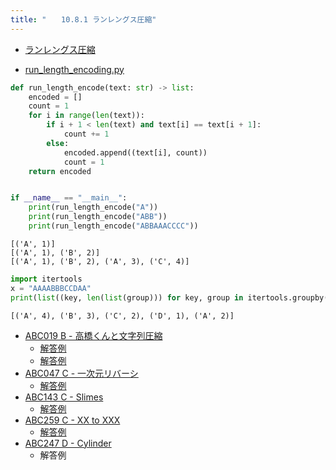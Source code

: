 ```yaml
---
title: "　　10.8.1 ランレングス圧縮"
---
```


* [ランレングス圧縮](https://ja.wikipedia.org/wiki/%E9%80%A3%E9%95%B7%E5%9C%A7%E7%B8%AE)

* [run_length_encoding.py](https://github.com/TheAlgorithms/Python/blob/master/compression/run_length_encoding.py)

```python:サンプルコード：sample_726.py
def run_length_encode(text: str) -> list:
    encoded = []
    count = 1
    for i in range(len(text)):
        if i + 1 < len(text) and text[i] == text[i + 1]:
            count += 1
        else:
            encoded.append((text[i], count))
            count = 1
    return encoded


if __name__ == "__main__":
    print(run_length_encode("A"))
    print(run_length_encode("ABB"))
    print(run_length_encode("ABBAAACCCC"))
```

```text:実行結果
[('A', 1)]
[('A', 1), ('B', 2)]
[('A', 1), ('B', 2), ('A', 3), ('C', 4)]
```

```python:サンプルコード：sample_727.py
import itertools
x = "AAAABBBCCDAA"
print(list((key, len(list(group))) for key, group in itertools.groupby(x)))
```

```text:実行結果
[('A', 4), ('B', 3), ('C', 2), ('D', 1), ('A', 2)]
```

- [ABC019 B - 高橋くんと文字列圧縮](https://atcoder.jp/contests/abc019/tasks/abc019_2)
    - [解答例](https://atcoder.jp/contests/abc019/submissions/18293142)
    - [解答例](https://atcoder.jp/contests/abc019/submissions/18293116)
- [ABC047 C - 一次元リバーシ](https://atcoder.jp/contests/abc047/tasks/arc063_a)
    - [解答例](https://atcoder.jp/contests/abc047/submissions/18293199)
- [ABC143 C - Slimes](https://atcoder.jp/contests/abc143/tasks/abc143_c)
    - [解答例](https://atcoder.jp/contests/abc143/submissions/18082654)
- [ABC259 C - XX to XXX](https://atcoder.jp/contests/abc259/tasks/abc259_c)
    - [解答例](https://atcoder.jp/contests/abc259/submissions/37606175)
- [ABC247 D - Cylinder](https://atcoder.jp/contests/abc247/tasks/abc247_d)
    - 解答例